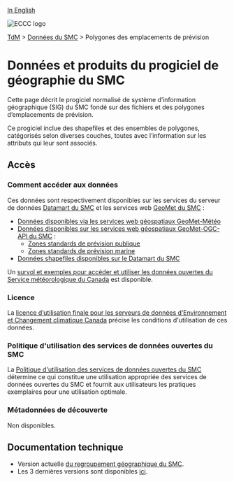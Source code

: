 [In English](readme_forecast-regions_en.md)

![ECCC logo](../../img_eccc-logo.png)

[TdM](../../readme_fr.md) > [Données du SMC](../readme_fr.md) > Polygones des emplacements de prévision

# Données et produits du progiciel de géographie du SMC

Cette page décrit le progiciel normalisé de système d’information géographique (SIG) du SMC fondé sur des fichiers et des polygones d’emplacements de prévision.

Ce progiciel inclue des shapefiles et des ensembles de polygones, catégorisés selon diverses couches, toutes avec l’information sur les attributs qui leur sont associés.

## Accès

### Comment accéder aux données

Ces données sont respectivement disponibles sur les services du serveur de données [Datamart du SMC](../../msc-datamart/readme_fr.md) et les services web [GeoMet du SMC](../../msc-geomet/readme_fr.md) :

* [Données disponibles via les services web géospatiaux GeoMet-Météo](../../msc-geomet/readme_en.md)
* [Données disponibles sur les services web géospatiaux GeoMet-OGC-API du SMC](https://api.meteo.gc.ca/collections?lang=fr) :
    * [Zones standards de prévision publique](https://api.weather.gc.ca/collections/public-standard-forecast-zones?lang=fr)
    * [Zones standards de prévision marine](https://api.weather.gc.ca/collections/marine-standard-forecast-zones?lang=fr)
* [Données shapefiles disponibles sur le Datamart du SMC](https://dd.meteo.gc.ca/meteocode/geodata/version_6.12.0)

Un [survol et exemples pour accéder et utiliser les données ouvertes du Service météorologique du Canada](../../usage/readme_fr.md) est disponible.

### Licence

La [licence d’utilisation finale pour les serveurs de données d’Environnement et Changement climatique Canada](../../licence/readme_fr.md) précise les conditions d'utilisation de ces données.

### Politique d'utilisation des services de données ouvertes du SMC

La [Politique d'utilisation des services de données ouvertes du SMC](../../usage-policy/readme_fr.md) détermine ce qui constitue une utilisation appropriée des services de données ouvertes du SMC et fournit aux utilisateurs les pratiques exemplaires pour une utilisation optimale.

### Métadonnées de découverte

Non disponibles.

## Documentation technique

* Version actuelle [du regroupement géographique du SMC](https://dd.meteo.gc.ca/meteocode/geodata/version_6.11.0/Documentation/).
* Les 3 dernières versions sont disponibles [ici](https://dd.meteo.gc.ca/meteocode/geodata/).
